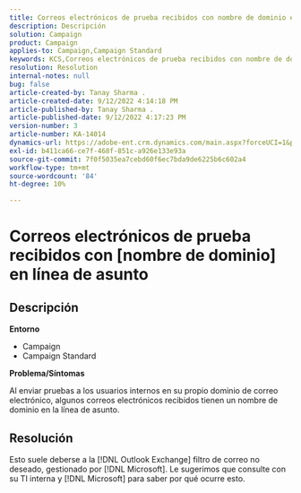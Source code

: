 ```yaml
---
title: Correos electrónicos de prueba recibidos con nombre de dominio en la línea de asunto
description: Descripción
solution: Campaign
product: Campaign
applies-to: Campaign,Campaign Standard
keywords: KCS,Correos electrónicos de prueba recibidos con nombre de dominio en su línea de asunto
resolution: Resolution
internal-notes: null
bug: false
article-created-by: Tanay Sharma .
article-created-date: 9/12/2022 4:14:18 PM
article-published-by: Tanay Sharma .
article-published-date: 9/12/2022 4:17:23 PM
version-number: 3
article-number: KA-14014
dynamics-url: https://adobe-ent.crm.dynamics.com/main.aspx?forceUCI=1&pagetype=entityrecord&etn=knowledgearticle&id=aacf6bf1-b532-ed11-9db1-002248086735
exl-id: b411ca66-ce7f-468f-851c-a926e133e93a
source-git-commit: 7f0f5035ea7cebd60f6ec7bda9de6225b6c602a4
workflow-type: tm+mt
source-wordcount: '84'
ht-degree: 10%

---
```


# Correos electrónicos de prueba recibidos con [nombre de dominio] en línea de asunto

## Descripción


<b>Entorno</b>

- Campaign
- Campaign Standard




<b>Problema/Síntomas</b>

Al enviar pruebas a los usuarios internos en su propio dominio de correo electrónico, algunos correos electrónicos recibidos tienen un nombre de dominio en la línea de asunto.


## Resolución


Esto suele deberse a la [!DNL Outlook Exchange] filtro de correo no deseado, gestionado por [!DNL Microsoft]. Le sugerimos que consulte con su TI interna y [!DNL Microsoft] para saber por qué ocurre esto.
